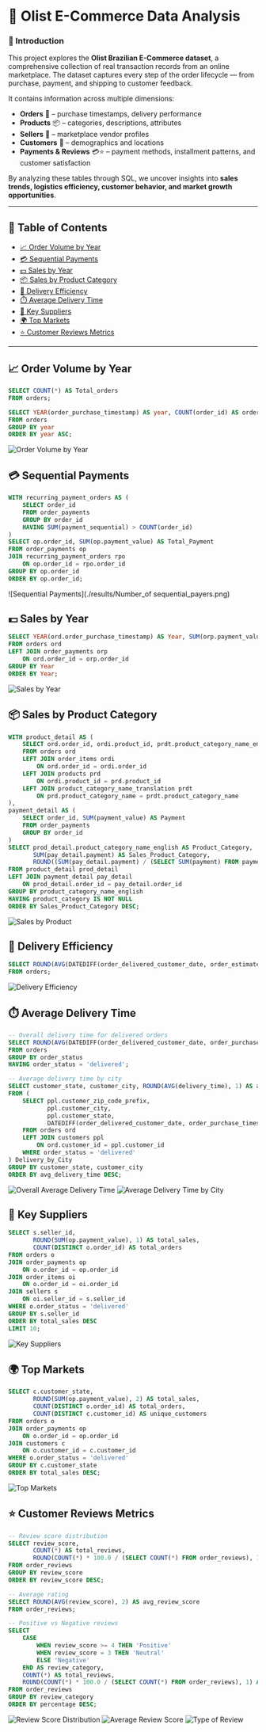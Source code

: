 # 🛒 Olist E-Commerce Data Analysis  

### 📌 Introduction  
This project explores the **Olist Brazilian E-Commerce dataset**, a comprehensive collection of real transaction records from an online marketplace. The dataset captures every step of the order lifecycle — from purchase, payment, and shipping to customer feedback.  

It contains information across multiple dimensions:  
- **Orders** 📝 – purchase timestamps, delivery performance  
- **Products** 📦 – categories, descriptions, attributes  
- **Sellers** 🏬 – marketplace vendor profiles  
- **Customers** 👥 – demographics and locations  
- **Payments & Reviews** 💳⭐ – payment methods, installment patterns, and customer satisfaction  

By analyzing these tables through SQL, we uncover insights into **sales trends, logistics efficiency, customer behavior, and market growth opportunities**.  

---

## 📑 Table of Contents  
- [📈 Order Volume by Year](#-order-volume-by-year)  
- [💳 Sequential Payments](#-sequential-payments)  
- [💵 Sales by Year](#-sales-by-year)  
- [📦 Sales by Product Category](#-sales-by-product-category)  
- [🚚 Delivery Efficiency](#-delivery-efficiency)  
- [⏱️ Average Delivery Time](#️-average-delivery-time)  
- [🏬 Key Suppliers](#-key-suppliers)  
- [🌍 Top Markets](#-top-markets)  
- [⭐ Customer Reviews Metrics](#-customer-reviews-metrics)  

---

## 📈 Order Volume by Year  

```sql
SELECT COUNT(*) AS Total_orders
FROM orders;

SELECT YEAR(order_purchase_timestamp) AS year, COUNT(order_id) AS orders
FROM orders
GROUP BY year
ORDER BY year ASC;
```
![Order Volume by Year](./results/order_volume_by_year.png)

## 💳 Sequential Payments  

```sql
WITH recurring_payment_orders AS (
    SELECT order_id
    FROM order_payments
    GROUP BY order_id
    HAVING SUM(payment_sequential) > COUNT(order_id) 
)
SELECT op.order_id, SUM(op.payment_value) AS Total_Payment
FROM order_payments op
JOIN recurring_payment_orders rpo 
    ON op.order_id = rpo.order_id
GROUP BY op.order_id
ORDER BY op.order_id;
```
![Sequential Payments](./results/Number_of sequential_payers.png)

## 💵 Sales by Year  

```sql
SELECT YEAR(ord.order_purchase_timestamp) AS Year, SUM(orp.payment_value) AS Sales
FROM orders ord
LEFT JOIN order_payments orp
    ON ord.order_id = orp.order_id
GROUP BY Year
ORDER BY Year;
```
![Sales by Year](./results/sales_by_year.png)

## 📦 Sales by Product Category  

```sql
WITH product_detail AS (
    SELECT ord.order_id, ordi.product_id, prdt.product_category_name_english
    FROM orders ord
    LEFT JOIN order_items ordi
        ON ord.order_id = ordi.order_id
    LEFT JOIN products prd
        ON ordi.product_id = prd.product_id
    LEFT JOIN product_category_name_translation prdt
        ON prd.product_category_name = prdt.product_category_name
), 
payment_detail AS (
    SELECT order_id, SUM(payment_value) AS Payment
    FROM order_payments
    GROUP BY order_id
)
SELECT prod_detail.product_category_name_english AS Product_Category, 
       SUM(pay_detail.payment) AS Sales_Product_Category,
       ROUND((SUM(pay_detail.payment) / (SELECT SUM(payment) FROM payment_detail)) * 100, 1) AS '%_of_sales'
FROM product_detail prod_detail
LEFT JOIN payment_detail pay_detail
    ON prod_detail.order_id = pay_detail.order_id
GROUP BY product_category_name_english
HAVING product_category IS NOT NULL
ORDER BY Sales_Product_Category DESC;
```
![Sales by Product](./results/sales_by_product.png)

## 🚚 Delivery Efficiency  

```sql
SELECT ROUND(AVG(DATEDIFF(order_delivered_customer_date, order_estimated_delivery_date)), 1) AS Delivery_efficiency
FROM orders;
```
![Delivery Efficiency](./results/delivery_efficiency.png)

## ⏱️ Average Delivery Time  

```sql
-- Overall delivery time for delivered orders
SELECT ROUND(AVG(DATEDIFF(order_delivered_customer_date, order_purchase_timestamp)), 1) AS Average_Delivery_Time_days
FROM orders
GROUP BY order_status
HAVING order_status = 'delivered';

-- Average delivery time by city
SELECT customer_state, customer_city, ROUND(AVG(delivery_time), 1) AS avg_delivery_time
FROM (
    SELECT ppl.customer_zip_code_prefix, 
           ppl.customer_city, 
           ppl.customer_state, 
           DATEDIFF(order_delivered_customer_date, order_purchase_timestamp) AS delivery_time
    FROM orders ord
    LEFT JOIN customers ppl
        ON ord.customer_id = ppl.customer_id
    WHERE order_status = 'delivered'
) Delivery_by_City
GROUP BY customer_state, customer_city
ORDER BY avg_delivery_time DESC;
```
![Overall Average Delivery Time](./results/overall_average_delivery_time.png)
![Average Delivery Time by City](./results/average_delivery_time_by_city.png)

## 🏬 Key Suppliers  

```sql
SELECT s.seller_id,
       ROUND(SUM(op.payment_value), 1) AS total_sales,
       COUNT(DISTINCT o.order_id) AS total_orders
FROM orders o
JOIN order_payments op 
    ON o.order_id = op.order_id
JOIN order_items oi 
    ON o.order_id = oi.order_id
JOIN sellers s 
    ON oi.seller_id = s.seller_id
WHERE o.order_status = 'delivered'
GROUP BY s.seller_id
ORDER BY total_sales DESC
LIMIT 10;
```
![Key Suppliers](./results/key_suppliers.png)

## 🌍 Top Markets  

```sql
SELECT c.customer_state,
       ROUND(SUM(op.payment_value), 2) AS total_sales,
       COUNT(DISTINCT o.order_id) AS total_orders,
       COUNT(DISTINCT c.customer_id) AS unique_customers
FROM orders o
JOIN order_payments op 
    ON o.order_id = op.order_id
JOIN customers c 
    ON o.customer_id = c.customer_id
WHERE o.order_status = 'delivered'
GROUP BY c.customer_state
ORDER BY total_sales DESC;
```
![Top Markets](./results/top_markets.png)

## ⭐ Customer Reviews Metrics  

```sql
-- Review score distribution
SELECT review_score,
       COUNT(*) AS total_reviews,
       ROUND(COUNT(*) * 100.0 / (SELECT COUNT(*) FROM order_reviews), 1) AS percentage
FROM order_reviews
GROUP BY review_score
ORDER BY review_score DESC;

-- Average rating
SELECT ROUND(AVG(review_score), 2) AS avg_review_score
FROM order_reviews;

-- Positive vs Negative reviews
SELECT 
    CASE 
        WHEN review_score >= 4 THEN 'Positive'
        WHEN review_score = 3 THEN 'Neutral'
        ELSE 'Negative'
    END AS review_category,
    COUNT(*) AS total_reviews,
    ROUND(COUNT(*) * 100.0 / (SELECT COUNT(*) FROM order_reviews), 1) AS percentage
FROM order_reviews
GROUP BY review_category
ORDER BY percentage DESC;
```
![Review Score Distribution](./results/review_score_distribution.png)
![Average Review Score](./results/average_review_score.png)
![Type of Review](./results/type_of_review.png)

